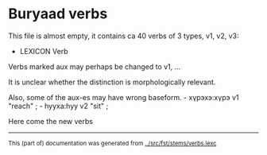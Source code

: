 # Buryaad verbs

This file is almost empty, it contains ca 40 verbs of 3 types, v1, v2, v3:

 * LEXICON Verb 

Verbs marked aux may perhaps be changed to v1, ...

It is unclear whether the distinction is morphologically relevant.

Also, some of the aux-es may have wrong baseform.
     - хүрэхэ:хүрэ v1 "reach" ; 
     - һууха:һуу v2 "sit" ; 

Here come the new verbs
* * *
<small>This (part of) documentation was generated from [../src/fst/stems/verbs.lexc](http://github.com/giellalt/lang-bxr/blob/main/../src/fst/stems/verbs.lexc)</small>